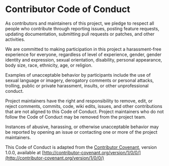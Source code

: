 # Contributor Code of Conduct

As contributors and maintainers of this project,
we pledge to respect all people who contribute through reporting issues,
posting feature requests,
updating documentation,
submitting pull requests or patches,
and other activities.

We are committed to making participation in this project
a harassment-free experience for everyone,
regardless of level of experience,
gender,
gender identity and expression,
sexual orientation,
disability,
personal appearance,
body size,
race,
ethnicity,
age,
or religion.

Examples of unacceptable behavior by participants include
the use of sexual language or imagery,
derogatory comments or personal attacks,
trolling,
public or private harassment,
insults,
or other unprofessional conduct.

Project maintainers have the right and responsibility to remove,
edit,
or reject comments,
commits,
code,
wiki edits,
issues,
and other contributions that are not aligned to this Code of Conduct.
Project maintainers who do not follow the Code of Conduct
may be removed from the project team.

Instances of abusive,
harassing,
or otherwise unacceptable behavior may be reported by opening an issue
or contacting one or more of the project maintainers.

This Code of Conduct is adapted from the
[Contributor Covenant](http:contributor-covenant.org),
version 1.0.0,
available at
[http://contributor-covenant.org/version/1/0/0/](http://contributor-covenant.org/version/1/0/0/)
